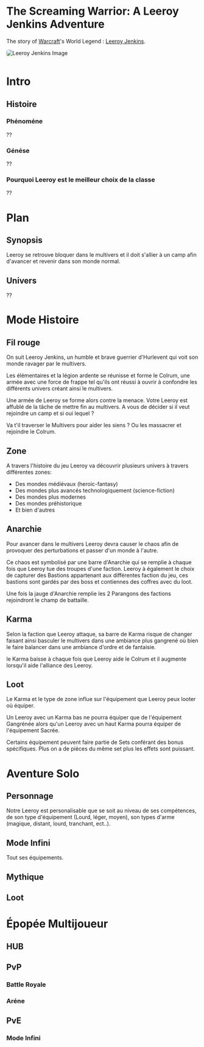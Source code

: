 # The Screaming Warrior: A Leeroy Jenkins Adventure

The story of [Warcraft](https://en.wikipedia.org/wiki/Warcraft)'s World Legend : [Leeroy Jenkins](https://en.wikipedia.org/wiki/Leeroy_Jenkins).

<img src="https://www.mamytwink.com/upload/news/2017/decembre/28/leeroy-jenkins.jpg" alt="Leeroy Jenkins Image" style="margin-bottom: 10px; border-radius: 5px">

# Intro

## Histoire

### Phénoméne

??

### Génése

??

### Pourquoi Leeroy est le meilleur choix de la classe

??

# Plan

## Synopsis

Leeroy se retrouve bloquer dans le multivers et il doit s'allier à un camp afin d'avancer et revenir dans son monde normal.

## Univers

??

# Mode Histoire

## Fil rouge

On suit Leeroy Jenkins, un humble et brave guerrier d'Hurlevent qui voit son monde ravager par le multivers.

Les élémentaires et la légion ardente se réunisse et forme le Colrum, une armée avec une force de frappe tel qu'ils ont réussi à ouvrir à confondre les différents univers créant ainsi le multivers.

Une armée de Leeroy se forme alors contre la menace. Votre Leeroy est affublé de la tâche de mettre fin au multivers. A vous de décider si il veut rejoindre un camp et si oui lequel ?

Va t'il traverser le Multivers pour aider les siens ? Ou les massacrer et rejoindre le Colrum.

## Zone

A travers l'histoire du jeu Leeroy va découvrir plusieurs univers à travers différentes zones:
  - Des mondes médiévaux (heroic-fantasy)
  - Des mondes plus avancés technologiquement (science-fiction)
  - Des mondes plus modernes
  - Des mondes préhistorique
  - Et bien d'autres

## Anarchie

Pour avancer dans le multivers Leeroy devra causer le chaos afin de provoquer des perturbations et passer d'un monde à l'autre.

Ce chaos est symbolisé par une barre d'Anarchie qui se remplie à chaque fois que Leeroy tue des troupes d'une faction. Leeroy à également le choix de capturer des Bastions appartenant aux différentes faction du jeu, ces bastions sont gardés par des boss et contiennes des coffres avec du loot.

Une fois la jauge d'Anarchie remplie les 2 Parangons des factions rejoindront le champ de battaille.

## Karma

Selon la faction que Leeroy attaque, sa barre de Karma risque de changer faisant ainsi basculer le multivers dans une ambiance plus gangrené où bien le faire balancer dans une ambiance d'ordre et de fantaisie.

le Karma baisse à chaque fois que Leeroy aide le Colrum et il augmente lorsqu'il aide l'alliance des Leeroy.

## Loot

Le Karma et le type de zone influe sur l'équipement que Leeroy peux looter où équiper.

Un Leeroy avec un Karma bas ne pourra équiper que de l'équipement Gangrénée alors qu'un Leeroy avec un haut Karma pourra équiper de l'équipement Sacrée.

Certains équipement peuvent faire partie de Sets conférant des bonus spécifiques. Plus on a de piéces du même set plus les effets sont puissant.

# Aventure Solo

## Personnage

Notre Leeroy est personalisable que se soit au niveau de ses compétences, de son type d'équipement (Lourd, léger, moyen), son types d'arme (magique, distant, lourd, tranchant, ect..).

## Mode Infini

Tout ses équipements.

## Mythique

## Loot

# Épopée Multijoueur

## HUB

## PvP

### Battle Royale

### Aréne

## PvE

### Mode Infini
